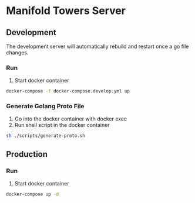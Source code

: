 # Manifold Towers Server

## Development
The development server will automatically rebuild and restart once a go file changes.

### Run

1. Start docker container
```bash
docker-compose -f docker-compose.develop.yml up
```

### Generate Golang Proto File

1. Go into the docker container with docker exec
2. Run shell script in the docker container
```bash
sh ./scripts/generate-proto.sh
```
## Production

### Run

1. Start docker container
```bash
docker-compose up -d
```